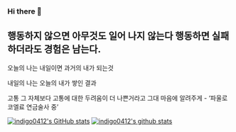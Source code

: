 ### Hi there 👋
## **행동하지 않으면 아무것도 일어 나지 않는다 행동하면 실패하더라도 경험은 남는다.**

오늘의 나는 내일이면 과거의 내가 되는것

내일의 나는 오늘의 내가 쌓인 결과

고통 그 자체보다 고통에 대한 두려움이 더 나쁜거라고 그대 마음에 알려주게 - ‘파울로 코엘료 연금술사 중’

<!--
**indigo0412/indigo0412** is a ✨ _special_ ✨ repository because its `README.md` (this file) appears on your GitHub profile.

Here are some ideas to get you started:

- 🔭 I’m currently working on ...
- 🌱 I’m currently learning ...
- 👯 I’m looking to collaborate on ...
- 🤔 I’m looking for help with ...
- 💬 Ask me about ...
- 📫 How to reach me: ...
- 😄 Pronouns: ...
- ⚡ Fun fact: ...
-->

[![indigo0412's GitHub stats](https://github-readme-stats.vercel.app/api?username=indigo0412)](https://github.com/anuraghazra/github-readme-stats)
[![indigo0412's github stats](https://github-readme-stats.vercel.app/api/top-langs/?username=indigo0412&theme=midnight-purple&show_icons=true&hide_border=true&title_color=004386&icon_color=004386&layout=compact)](https://github.com/indigo0412/github-readme-stats)
